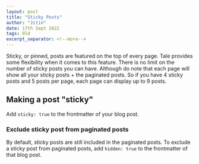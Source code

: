 ```yaml
---
layout: post
title: "Sticky Posts"
author: "Jitin"
date: 17th Sept 2022
tags: Old
excerpt_separator: <!--more-->
---
```


Sticky, or pinned, posts are featured on the top of every page. Tale provides some flexibility when it comes to this feature.<!--more--> There is no limit on the number of sticky posts you can have. Although do note that each page will show all your sticky posts + the paginated posts. So if you have 4 sticky posts and 5 posts per page, each page can display up to 9 posts.

## Making a post "sticky"

Add `sticky: true` to the frontmatter of your blog post.

### Exclude sticky post from paginated posts

By default, sticky posts are still included in the paginated posts. To exclude a sticky post from paginated posts, add `hidden: true` to the frontmatter of that blog post.

